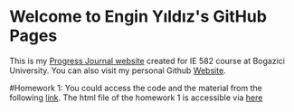 # Welcome to Engin Yıldız's GitHub Pages

This is my [Progress Journal website](https://bu-ie-582.github.io/fall21-cccenginccc/) created for IE 582 course at Bogazici University. You can also visit my personal Github [Website](https://github.com/cccenginccc).


#Homework 1:
You could access the code and the material from the following [link](https://github.com/cccenginccc/trial/blob/main/IE-582-HW1.ipynb).
The html file of the homework 1 is accessible via [here](https://github.com/cccenginccc/Projects/blob/gh-pages/output.html)


